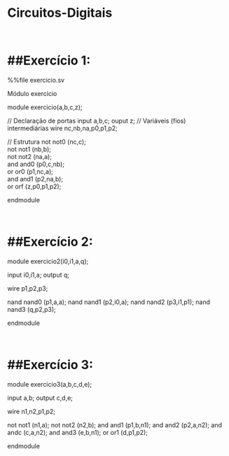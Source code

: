 # Circuitos-Digitais

<br>

##Exercício 1:
=

%%file exercicio.sv


Módulo exercicio

module exercicio(a,b,c,z);

  // Declaração de portas
  input a,b,c;
  ouput z;
  // Variáveis (fios) intermediárias
  wire nc,nb,na,p0,p1,p2;

  // Estrutura
  not not0 (nc,c);
  <br>
  not not1 (nb,b);
  <br>
  not not2 (na,a);
  <br>
  and and0 (p0,c,nb);
  <br>
  or or0 (p1,nc,a);
  <br>
  and and1 (p2,na,b);
  <br>
  or orf (z,p0,p1,p2);


endmodule


<br>



##Exercício 2:
=

module exercicio2(i0,i1,a,q);

input i0,i1,a;
output q;

wire p1,p2,p3;

nand nand0 (p1,a,a);
nand nand1 (p2,i0,a);
nand nand2 (p3,i1,p1);
nand nand3 (q,p2,p3);

endmodule



<br>


##Exercício 3:
=

module exercicio3(a,b,c,d,e);

input a,b;
output c,d,e;

wire n1,n2,p1,p2;

not not1 (n1,a);
not not2 (n2,b);
and and1 (p1,b,n1);
and and2 (p2,a,n2);
and andc (c,a,n2);
and and3 (e,b,n1);
or or1 (d,p1,p2);

endmodule
